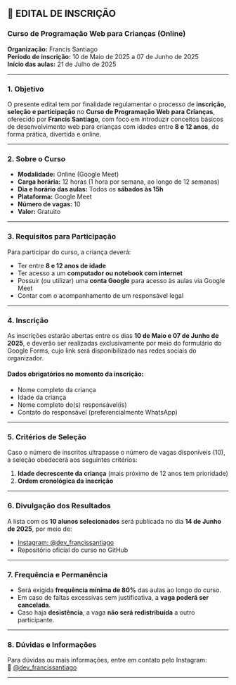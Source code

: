 ## 📝 EDITAL DE INSCRIÇÃO  
### Curso de Programação Web para Crianças (Online)  
**Organização:** Francis Santiago  
**Período de inscrição:** 10 de Maio de 2025 a 07 de Junho de 2025  
**Início das aulas:** 21 de Julho de 2025  

---

### 1. Objetivo

O presente edital tem por finalidade regulamentar o processo de **inscrição, seleção e participação** no **Curso de Programação Web para Crianças**, oferecido por **Francis Santiago**, com foco em introduzir conceitos básicos de desenvolvimento web para crianças com idades entre **8 e 12 anos**, de forma prática, divertida e online.

---

### 2. Sobre o Curso

- **Modalidade:** Online (Google Meet)  
- **Carga horária:** 12 horas (1 hora por semana, ao longo de 12 semanas)  
- **Dia e horário das aulas:** Todos os **sábados às 15h**  
- **Plataforma:** Google Meet  
- **Número de vagas:** 10  
- **Valor:** Gratuito

---

### 3. Requisitos para Participação

Para participar do curso, a criança deverá:
- Ter entre **8 e 12 anos de idade**
- Ter acesso a um **computador ou notebook com internet**
- Possuir (ou utilizar) uma **conta Google** para acesso às aulas via Google Meet
- Contar com o acompanhamento de um responsável legal

---

### 4. Inscrição

As inscrições estarão abertas entre os dias **10 de Maio e 07 de Junho de 2025**, e deverão ser realizadas exclusivamente por meio do formulário do Google Forms, cujo link será disponibilizado nas redes sociais do organizador.

#### Dados obrigatórios no momento da inscrição:
- Nome completo da criança
- Idade da criança
- Nome completo do(s) responsável(is)
- Contato do responsável (preferencialmente WhatsApp)

---

### 5. Critérios de Seleção

Caso o número de inscritos ultrapasse o número de vagas disponíveis (10), a seleção obedecerá aos seguintes critérios:

1. **Idade decrescente da criança** (mais próximo de 12 anos tem prioridade)
2. **Ordem cronológica da inscrição**

---

### 6. Divulgação dos Resultados

A lista com os **10 alunos selecionados** será publicada no dia **14 de Junho de 2025**, por meio de:
- [Instagram: @dev_francissantiago](https://instagram.com/dev_francissantiago)
- Repositório oficial do curso no GitHub

---

### 7. Frequência e Permanência

- Será exigida **frequência mínima de 80%** das aulas ao longo do curso.
- Em caso de faltas excessivas sem justificativa, a **vaga poderá ser cancelada**.
- Caso haja **desistência**, a vaga **não será redistribuída** a outro participante.

---

### 8. Dúvidas e Informações

Para dúvidas ou mais informações, entre em contato pelo Instagram:  
📩 [@dev_francissantiago](https://instagram.com/dev_francissantiago)

---